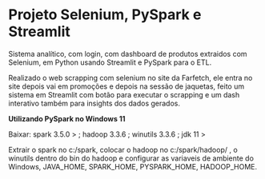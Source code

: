 # Projeto Selenium, PySpark e Streamlit

Sistema analítico, com login, com dashboard de produtos extraidos com Selenium, em Python usando Streamlit e PySpark para o ETL.

Realizado o web scrapping com selenium no site da Farfetch, ele entra no site depois vai em promoções e depois na sessão de jaquetas, feito um sistema em Streamlit com botão para executar o scrapping e um dash interativo também para insights dos dados gerados.




**Utilizando PySpark no Windows 11**

Baixar:
spark 3.5.0 > ; 
hadoop 3.3.6 ; 
winutils 3.3.6 ; 
jdk 11 >

Extrair o spark no c:/spark, colocar o hadoop no c:/spark/hadoop/ , o winutils dentro do bin do hadoop e configurar as variaveis de ambiente do Windows, JAVA_HOME, SPARK_HOME, PYSPARK_HOME, HADOOP_HOME.
